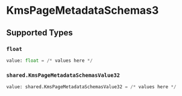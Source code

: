 # KmsPageMetadataSchemas3


## Supported Types

### `float`

```python
value: float = /* values here */
```

### `shared.KmsPageMetadataSchemasValue32`

```python
value: shared.KmsPageMetadataSchemasValue32 = /* values here */
```

